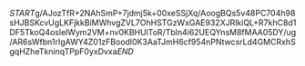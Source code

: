 $START$g/AJozTfR+2NAhSmP+7jdmj5k+00xeSSjXq/AoogBQs5v48PC704h98sHJBSKcvUgLKFjkkBiMWhvgZVL7OhHSTGzWxGAE932XJRlkiQL+R7khC8d1DF5TkoQ4oslelWym2VM+nv0KBHUlToR/Tbln4i62UEQYnsM8fMAA05DY/ug/AR6sWfbn1rIgAWY4Z01zFBoodl0K3AaTJmH6cf954nPNtwcsrLd4GMCRxhSgqHZheTkninqTPpF0yxDvxa$END$